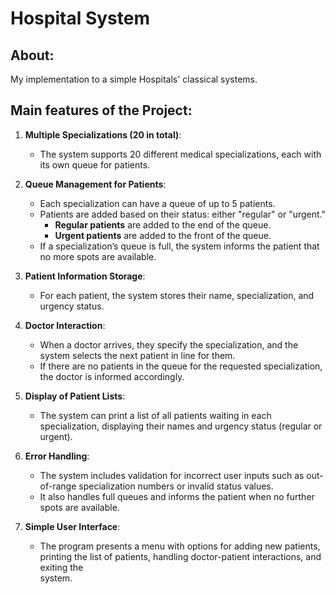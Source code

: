 
# Hospital System
## About:
My implementation to a simple Hospitals' classical systems.

## Main features of the Project:

1. **Multiple Specializations (20 in total)**:
   - The system supports 20 different medical specializations, each with its own queue for patients.

2. **Queue Management for Patients**:
   - Each specialization can have a queue of up to 5 patients.
   - Patients are added based on their status: either "regular" or "urgent."
     - **Regular patients** are added to the end of the queue.
     - **Urgent patients** are added to the front of the queue.
   - If a specialization’s queue is full, the system informs the patient that no more spots are available.

3. **Patient Information Storage**:
   - For each patient, the system stores their name, specialization, and urgency status.

4. **Doctor Interaction**:
   - When a doctor arrives, they specify the specialization, and the system selects the next patient in line for them.
   - If there are no patients in the queue for the requested specialization, the doctor is informed accordingly.

5. **Display of Patient Lists**:
   - The system can print a list of all patients waiting in each specialization, displaying their names and urgency status (regular or urgent).

6. **Error Handling**:
   - The system includes validation for incorrect user inputs such as out-of-range specialization numbers or invalid status values.
   - It also handles full queues and informs the patient when no further spots are available.

7. **Simple User Interface**:
   - The program presents a menu with options for adding new patients, printing the list of patients, handling doctor-patient interactions, and exiting the     
     system.




